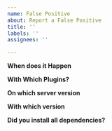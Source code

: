 ```yaml
---
name: False Positive
about: Report a False Positive
title: ''
labels: ''
assignees: ''

---
```


**When does it Happen**

**With Which Plugins?**

**On which server version**

**With which version**

**Did you install all dependencies?**
